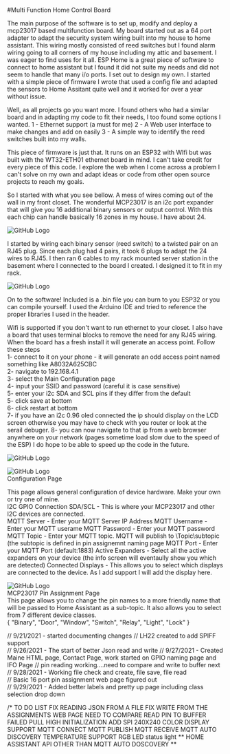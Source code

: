 #Multi Function Home Control Board

The main purpose of the software is to set up, modify and deploy a mcp23017 based multifunction board.  My board started out as a 64 port adapter to adapt the security system wiring built into my house to home assistant.  This wiring mostly consisted of reed switches but I found alarm wiring going to all corners of my house including my attic and basement.  I was eager to find uses for it all.  ESP Home is a great piece of software to connect to home assistant but I found it did not suite my needs and did not seem to handle that many i/o ports.  I set out to design my own.  I started with a simple piece of firmware I wrote that used a config file and adapted the sensors to Home Assitant quite well and it worked for over a year without issue. <br>

Well, as all projects go you want more.  I found others who had a similar board and in adapting my code to fit their needs, I too found some options I wanted.
1 - Ethernet support (a must for me) 
2 - A Web user interface to make changes and add on easily
3 - A simple way to identify the reed switches built into my walls.  

This piece of firmware is just that.  It runs on an ESP32 with WIfi but was built with the WT32-ETH01 ethernet board in mind.  I can't take credit for every piece of this code.  I explore the web when I come across a problem I can't solve on my own and adapt ideas or code from other open source projects to reach my goals.  

So I started with what you see bellow.  A mess of wires coming out of the wall in my front closet.  The wonderful MCP23017 is an i2c port expander that will give you 16 additional binary sensors or output control.  With this each chip can handle basically 16 zones in my house.  I have about 24.  <br>

![GitHub Logo](https://github.com/logichousepcb/Logix_Multifunction/blob/main/ADT_Mess.PNG)

I started by wiring each binary sensor (reed switch) to a twisted pair on an RJ45 plug.  Since each plug had 4 pairs, it took 6 plugs to adapt the 24 wires to RJ45.  I then ran 6 cables to my rack mounted server station in the basement where I connected to the board I created.  I designed it to fit in my rack.
 
![GitHub Logo](https://github.com/logichousepcb/Logix_Multifunction/blob/main/ADT_Mess.PNG)

On to the software!  Included is a .bin file you can burn to you ESP32 or you can compile yourself.  I used the Arduino IDE and tried to reference the proper libraries I used in the header.

Wifi is supported if you don't want to run ethernet to your closet.  I also have a board that uses terminal blocks to remove the need for any RJ45 wiring. When the board has a fresh install it will generate an access point.  Follow these steps <br>
1- connect to it on your phone - it will generate an odd access point named something like A8032A625CBC<br>
2- navigate to 192.168.4.1 <br>
3- select the Main Configuration page <br>
4- input your SSID and password (careful it is case sensitive) <br>
5- enter your i2c SDA and SCL pins if they differ from the default <br>
5- click save at bottom <br>
6- click restart at bottom <br>
7- if you have an i2c 0.96 oled connected the ip should display on the LCD screen otherwise you may have to check with you router or look at the serail debuger.
8- you can now navigate to that ip from a web browser anywhere on your network (pages sometime load slow due to the speed of the ESP)  I do hope to be able to speed up the code in the future.


![GitHub Logo](https://github.com/logichousepcb/Logix_Multifunction/blob/main/mainpage.PNG)


![GitHub Logo](https://github.com/logichousepcb/Logix_Multifunction/blob/main/configpage.PNG)<br>
Configuration Page<br>

This page allows general configuration of device hardware.  Make your own or try one of mine.<br>
I2C GPIO Connection SDA/SCL - This is where your MCP23017 and other I2C devices are connected.<br>
MQTT Server - Enter your MQTT Server IP Address<r>
MQTT Username - Enter your MQTT userame<r>
MQTT Password - Enter your MQTT password<r>
MQTT Topic - Enter your MQTT topic.  MQTT will publish to \Topic\subtopic  (the subtopic is defined in pin assignemnt naming page<r>
MQTT Port - Enter your MQTT Port (default:1883)<r>
Active Expanders - Select all the active expanders on your device (the info screen will eventaully show you which are detected)
Connected Displays - This allows you to select which displays are connected to the device.  As I add support I will add the display here.
  


![GitHub Logo](https://github.com/logichousepcb/Logix_Multifunction/blob/main/pinassignpage.PNG)<br>
MCP23017 Pin Assignment Page<br>
This page allows you to change the pin names to a more friendly name that will be passed to Home Assistant as a sub-topic.  It also allows you to select from 7 different device classes.<br>
{ "Binary", "Door", "Window", "Switch", "Relay", "Light", "Lock" }

  
  // 9/21/2021 - started documenting changes
//             LH22 created to add SPIFF support  
// 9/26/2021 - The start of better Json read and write
// 9/27/2021 - Created Maine HTML page, Contact Page, work started on GPIO naming page and IFO Page
//             pin reading working....need to compare and write to buffer next
// 9/28/2021 - Working file check and create, file save, file read        
//             Basic 16 port pin assignment web page figured out       
// 9/29/2021 - Added better labels and pretty up page including class selection drop down

/* TO DO LIST
FIX READING JSON FROM A FILE 
FIX WRITE FROM THE ASSIGNMENTS WEB PAGE
NEED TO COMPARE READ PIN TO BUFFER 
FAILED PULL HIGH INITIALIZATION
ADD SPI 240X240 COLOR DISPLAY SUPPORT
MQTT CONNECT
MQTT PUBLISH
MQTT RECEIVE
MQTT AUTO DISCOVERY
TEMPERATURE SUPPORT
RGB LED status light 
** HOME ASSISTANT API OTHER THAN MQTT AUTO DOSCOVERY **
